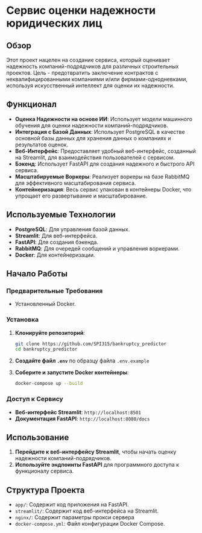 # Сервис оценки надежности юридических лиц

## Обзор

Этот проект нацелен на создание сервиса, который оценивает надежность компаний-подрядчиков для различных строительных проектов. Цель - предотвратить заключение контрактов с неквалифицированными компаниями и/или фирмами-однодневками, используя искусственный интеллект для оценки их надежности.

## Функционал

- **Оценка Надежности на основе ИИ**: Использует модели машинного обучения для оценки надежности компаний-подрядчиков.
- **Интеграция с Базой Данных**: Использует PostgreSQL в качестве основной базы данных для хранения данных о компаниях и результатов оценок.
- **Веб-Интерфейс**: Предоставляет удобный веб-интерфейс, созданный на Streamlit, для взаимодействия пользователей с сервисом.
- **Бэкенд**: Использует FastAPI для создания надежного и быстрого API сервиса.
- **Масштабируемые Воркеры**: Реализует воркеры на базе RabbitMQ для эффективного масштабирования сервиса.
- **Контейнеризация**: Весь сервис упакован в контейнеры Docker, что упрощает его развертывание и масштабирование.

## Используемые Технологии

- **PostgreSQL**: Для управления базой данных.
- **Streamlit**: Для веб-интерфейса.
- **FastAPI**: Для создания бэкенда.
- **RabbitMQ**: Для очередей сообщений и управления воркерами.
- **Docker**: Для контейнеризации.

## Начало Работы

### Предварительные Требования

- Установленный Docker.

### Установка

1. **Клонируйте репозиторий**:
    ```sh
    git clone https://github.com/SPI315/bankruptcy_predictor
    cd bankruptcy_predictor
    ```

2. **Создайте файл `.env`** по образцу файла `.env.example`

3. **Соберите и запустите Docker контейнеры**:
    ```sh
    docker-compose up --build
    ```

### Доступ к Сервису

- **Веб-интерфейс Streamlit**: `http://localhost:8501`
- **Документация FastAPI**: `http://localhost:8080/docs`

## Использование

1. **Перейдите к веб-интерфейсу Streamlit**, чтобы начать оценку надежности компаний-подрядчиков.
2. **Используйте эндпоинты FastAPI** для программного доступа к функционалу сервиса.

## Структура Проекта

- `app/`: Содержит код приложения на FastAPI.
- `streamlit/`: Содержит код веб-интерфейса на Streamlit.
- `nginx/`: Содержит параметры прокси сервера
- `docker-compose.yml`: Файл конфигурации Docker Compose.

